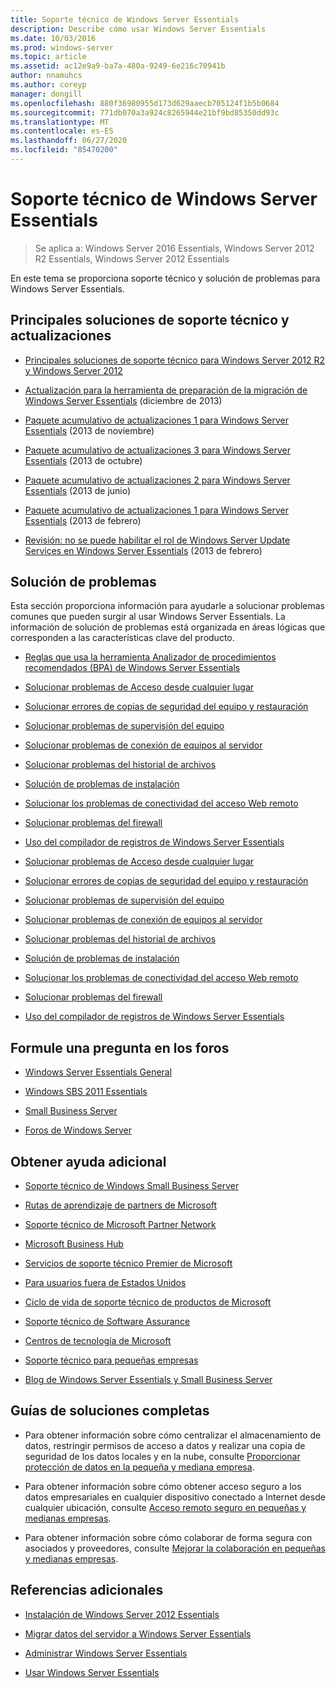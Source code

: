 ```yaml
---
title: Soporte técnico de Windows Server Essentials
description: Describe cómo usar Windows Server Essentials
ms.date: 10/03/2016
ms.prod: windows-server
ms.topic: article
ms.assetid: ac12e9a9-ba7a-480a-9249-6e216c70941b
author: nnamuhcs
ms.author: coreyp
manager: dongill
ms.openlocfilehash: 880f36980955d173d629aaecb705124f1b5b0684
ms.sourcegitcommit: 771db070a3a924c8265944e21bf9bd85350dd93c
ms.translationtype: MT
ms.contentlocale: es-ES
ms.lasthandoff: 06/27/2020
ms.locfileid: "85470200"
---
```

# <a name="support-windows-server-essentials"></a>Soporte técnico de Windows Server Essentials

>Se aplica a: Windows Server 2016 Essentials, Windows Server 2012 R2 Essentials, Windows Server 2012 Essentials

En este tema se proporciona soporte técnico y solución de problemas para Windows Server Essentials.

##  <a name="top-support-solutions-and-updates"></a><a name="BKMK_Top"></a>Principales soluciones de soporte técnico y actualizaciones

-   [Principales soluciones de soporte técnico para Windows Server 2012 R2 y Windows Server 2012](https://blogs.technet.com/b/topsupportsolutions/archive/2014/02/04/top-support-solutions-for-microsoft-windows-server-2012.aspx)

-   [Actualización para la herramienta de preparación de la migración de Windows Server Essentials](https://support.microsoft.com/kb/2908176) (diciembre de 2013)

-   [Paquete acumulativo de actualizaciones 1 para Windows Server Essentials](https://support.microsoft.com/kb/2887595) (2013 de noviembre)

-   [Paquete acumulativo de actualizaciones 3 para Windows Server Essentials](https://support.microsoft.com/kb/2862551) (2013 de octubre)

-   [Paquete acumulativo de actualizaciones 2 para Windows Server Essentials](https://support.microsoft.com/kb/2824160) (2013 de junio)

-   [Paquete acumulativo de actualizaciones 1 para Windows Server Essentials](https://support.microsoft.com/kb/2781267) (2013 de febrero)

-   [Revisión: no se puede habilitar el rol de Windows Server Update Services en Windows Server Essentials](https://support.microsoft.com/kb/2762663) (2013 de febrero)

## <a name="troubleshoot"></a>Solución de problemas
 Esta sección proporciona información para ayudarle a solucionar problemas comunes que pueden surgir al usar Windows Server Essentials. La información de solución de problemas está organizada en áreas lógicas que corresponden a las características clave del producto.

-   [Reglas que usa la herramienta Analizador de procedimientos recomendados (BPA) de Windows Server Essentials](../migrate/Rules-used-by-the-Windows-Server-Essentials-Best-Practices-Analyzer--BPA--Tool.md)


-   [Solucionar problemas de Acceso desde cualquier lugar](Troubleshoot-Anywhere-Access-in-Windows-Server-Essentials.md)

-   [Solucionar errores de copias de seguridad del equipo y restauración](Troubleshoot-computer-backup-and-restore-errors-in-Windows-Server-Essentials.md)

-   [Solucionar problemas de supervisión del equipo](Troubleshoot-computer-monitoring-in-Windows-Server-Essentials.md)

-   [Solucionar problemas de conexión de equipos al servidor](Troubleshoot-connecting-computers-to-the-server-in-Windows-Server-Essentials.md)

-   [Solucionar problemas del historial de archivos](Troubleshoot-File-History-in-Windows-Server-Essentials.md)

-   [Solución de problemas de instalación](Troubleshoot-Windows-Server-Essentials-installation.md)

-   [Solucionar los problemas de conectividad del acceso Web remoto](Troubleshoot-Remote-Web-Access-connectivity-in-Windows-Server-Essentials.md)

-   [Solucionar problemas del firewall](Troubleshoot-your-firewall-in-Windows-Server-Essentials.md)

-   [Uso del compilador de registros de Windows Server Essentials](Use-the-Windows-Server-Essentials-Log-Collector.md)

-   [Solucionar problemas de Acceso desde cualquier lugar](../support/Troubleshoot-Anywhere-Access-in-Windows-Server-Essentials.md)

-   [Solucionar errores de copias de seguridad del equipo y restauración](../support/Troubleshoot-computer-backup-and-restore-errors-in-Windows-Server-Essentials.md)

-   [Solucionar problemas de supervisión del equipo](../support/Troubleshoot-computer-monitoring-in-Windows-Server-Essentials.md)

-   [Solucionar problemas de conexión de equipos al servidor](../support/Troubleshoot-connecting-computers-to-the-server-in-Windows-Server-Essentials.md)

-   [Solucionar problemas del historial de archivos](../support/Troubleshoot-File-History-in-Windows-Server-Essentials.md)

-   [Solución de problemas de instalación](../support/Troubleshoot-Windows-Server-Essentials-installation.md)

-   [Solucionar los problemas de conectividad del acceso Web remoto](../support/Troubleshoot-Remote-Web-Access-connectivity-in-Windows-Server-Essentials.md)

-   [Solucionar problemas del firewall](../support/Troubleshoot-your-firewall-in-Windows-Server-Essentials.md)

-   [Uso del compilador de registros de Windows Server Essentials](../support/Use-the-Windows-Server-Essentials-Log-Collector.md)


## <a name="ask-a-question-in-the-forums"></a>Formule una pregunta en los foros

-   [Windows Server Essentials General](https://social.technet.microsoft.com/Forums/windowsserver/home?forum=winserveressentials)

-   [Windows SBS 2011 Essentials](https://social.technet.microsoft.com/Forums/home?forum=smallbusinessserver2011essentials)

-   [Small Business Server](https://social.technet.microsoft.com/Forums/home?forum=smallbusinessserver)

-   [Foros de Windows Server](https://social.technet.microsoft.com/Forums/windowsserver/home?category=windowsserver)

## <a name="get-additional-help"></a>Obtener ayuda adicional

-   [Soporte técnico de Windows Small Business Server](https://support.microsoft.com/oas/default.aspx?gprid=1167&st=1&wfxredirect=1&sd=gn)

-   [Rutas de aprendizaje de partners de Microsoft](https://mspartnerlp.mspartner.microsoft.com/LearningPath/LearningPath/DLPaths?trackId=559&rowId=1078&trackPathId=6605)

-   [Soporte técnico de Microsoft Partner Network](https://mspartner.microsoft.com/en/us/Pages/Support/get-support.aspx)

-   [Microsoft Business Hub](http://www.microsoftbusinesshub.com/Gigya/Insider)

-   [Servicios de soporte técnico Premier de Microsoft](https://www.microsoft.com/microsoftservices/support.aspx)

-   [Para usuarios fuera de Estados Unidos](https://support.microsoft.com/common/international.aspx?&sd=tech)

-   [Ciclo de vida de soporte técnico de productos de Microsoft](https://support.microsoft.com/lifecycle/)

-   [Soporte técnico de Software Assurance](https://support.microsoft.com/default.aspx?scid=fh;%5Bln%5D;SoftAssurance)

-   [Centros de tecnología de Microsoft](https://www.microsoft.com/mtc/default.aspx)

-   [Soporte técnico para pequeñas empresas](https://smallbusiness.support.microsoft.com/contact)

-   [Blog de Windows Server Essentials y Small Business Server](https://blogs.technet.com/b/sbs/)

## <a name="end-to-end-solution-guides"></a>Guías de soluciones completas

-    Para obtener información sobre cómo centralizar el almacenamiento de datos, restringir permisos de acceso a datos y realizar una copia de seguridad de los datos locales y en la nube, consulte [Proporcionar protección de datos en la pequeña y mediana empresa](https://technet.microsoft.com/library/dn582043.aspx).

-    Para obtener información sobre cómo obtener acceso seguro a los datos empresariales en cualquier dispositivo conectado a Internet desde cualquier ubicación, consulte [Acceso remoto seguro en pequeñas y medianas empresas](https://technet.microsoft.com/library/dn629457.aspx).

-    Para obtener información sobre cómo colaborar de forma segura con asociados y proveedores, consulte [Mejorar la colaboración en pequeñas y medianas empresas](https://technet.microsoft.com/library/dn747893.aspx).

## <a name="additional-references"></a>Referencias adicionales

-   [Instalación de Windows Server 2012 Essentials](../install/Install-Windows-Server-Essentials.md)

-   [Migrar datos del servidor a Windows Server Essentials](../migrate/Migrate-Server-Data-to-Windows-Server-Essentials.md)

-   [Administrar Windows Server Essentials](../manage/Manage-Windows-Server-Essentials.md)

-   [Usar Windows Server Essentials](../use/Use-Windows-Server-Essentials.md)
